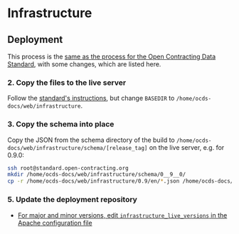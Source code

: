 # Infrastructure

## Deployment

This process is the [same as the process for the Open Contracting Data Standard](../../standard/technical/deployment.md), with some changes, which are listed here.

### 2. Copy the files to the live server

Follow the [standard's instructions](../../../standard/technical/deployment#copy-the-files-to-the-live-server), but change `BASEDIR` to `/home/ocds-docs/web/infrastructure`.

### 3. Copy the schema into place

Copy the JSON from the schema directory of the build to `/home/ocds-docs/web/infrastructure/schema/[release_tag]` on the live server, e.g. for 0.9.0:

```bash
ssh root@standard.open-contracting.org
mkdir /home/ocds-docs/web/infrastructure/schema/0__9__0/
cp -r /home/ocds-docs/web/infrastructure/0.9/en/*.json /home/ocds-docs/web/infrastructure/schema/0__9__0/
```

### 5. Update the deployment repository

* [For major and minor versions, edit `infrastructure_live_versions` in the Apache configuration file](https://github.com/OpenDataServices/opendataservices-deploy/blob/master/salt/apache/ocds-docs-live.conf#L18)

